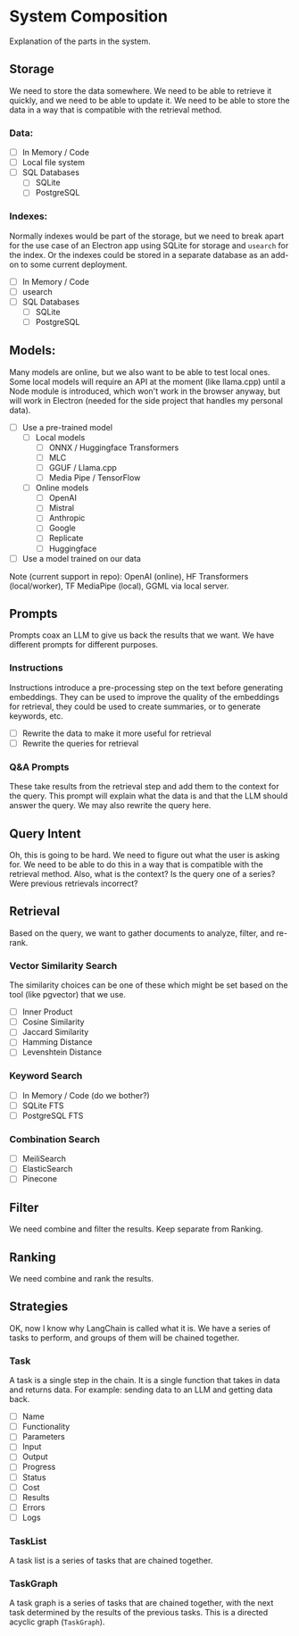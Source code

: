 # System Composition

Explanation of the parts in the system.

## Storage

We need to store the data somewhere. We need to be able to retrieve it quickly, and we need to be able to update it. We need to be able to store the data in a way that is compatible with the retrieval method.

### Data:

- [ ] In Memory / Code
- [ ] Local file system
- [ ] SQL Databases
  - [ ] SQLite
  - [ ] PostgreSQL

### Indexes:

Normally indexes would be part of the storage, but we need to break apart for the use case of an Electron app using SQLite for storage and `usearch` for the index. Or the indexes could be stored in a separate database as an add-on to some current deployment.

- [ ] In Memory / Code
- [ ] usearch
- [ ] SQL Databases
  - [ ] SQLite
  - [ ] PostgreSQL

## Models:

Many models are online, but we also want to be able to test local ones. Some local models will require an API at the moment (like llama.cpp) until a Node module is introduced, which won't work in the browser anyway, but will work in Electron (needed for the side project that handles my personal data).

- [ ] Use a pre-trained model
  - [ ] Local models
    - [ ] ONNX / Huggingface Transformers
    - [ ] MLC
    - [ ] GGUF / Llama.cpp
    - [ ] Media Pipe / TensorFlow
  - [ ] Online models
    - [ ] OpenAI
    - [ ] Mistral
    - [ ] Anthropic
    - [ ] Google
    - [ ] Replicate
    - [ ] Huggingface
- [ ] Use a model trained on our data

Note (current support in repo): OpenAI (online), HF Transformers (local/worker), TF MediaPipe (local), GGML via local server.

## Prompts

Prompts coax an LLM to give us back the results that we want. We have different prompts for different purposes.

### Instructions

Instructions introduce a pre-processing step on the text before generating embeddings. They can be used to improve the quality of the embeddings for retrieval, they could be used to create summaries, or to generate keywords, etc.

- [ ] Rewrite the data to make it more useful for retrieval
- [ ] Rewrite the queries for retrieval

### Q&A Prompts

These take results from the retrieval step and add them to the context for the query. This prompt will explain what the data is and that the LLM should answer the query. We may also rewrite the query here.

## Query Intent

Oh, this is going to be hard. We need to figure out what the user is asking for. We need to be able to do this in a way that is compatible with the retrieval method. Also, what is the context? Is the query one of a series? Were previous retrievals incorrect?

## Retrieval

Based on the query, we want to gather documents to analyze, filter, and re-rank.

### Vector Similarity Search

The similarity choices can be one of these which might be set based on the tool (like pgvector) that we use.

- [ ] Inner Product
- [ ] Cosine Similarity
- [ ] Jaccard Similarity
- [ ] Hamming Distance
- [ ] Levenshtein Distance

### Keyword Search

- [ ] In Memory / Code (do we bother?)
- [ ] SQLite FTS
- [ ] PostgreSQL FTS

### Combination Search

- [ ] MeiliSearch
- [ ] ElasticSearch
- [ ] Pinecone

## Filter

We need combine and filter the results. Keep separate from Ranking.

## Ranking

We need combine and rank the results.

## Strategies

OK, now I know why LangChain is called what it is. We have a series of tasks to perform, and groups of them will be chained together.

### Task

A task is a single step in the chain. It is a single function that takes in data and returns data. For example: sending data to an LLM and getting data back.

- [ ] Name
- [ ] Functionality
- [ ] Parameters
- [ ] Input
- [ ] Output
- [ ] Progress
- [ ] Status
- [ ] Cost
- [ ] Results
- [ ] Errors
- [ ] Logs

### TaskList

A task list is a series of tasks that are chained together.

### TaskGraph

A task graph is a series of tasks that are chained together, with the next task determined by the results of the previous tasks. This is a directed acyclic graph (`TaskGraph`).

